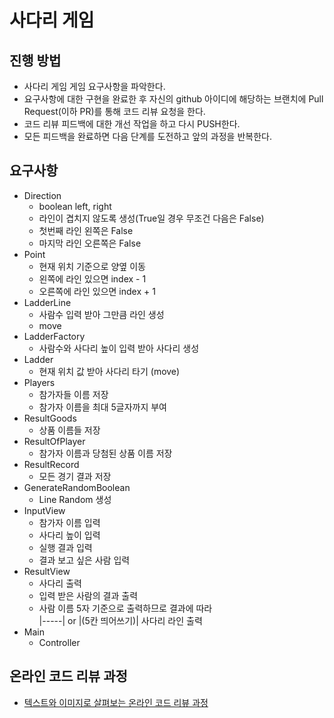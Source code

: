 # 사다리 게임
## 진행 방법
* 사다리 게임 게임 요구사항을 파악한다.
* 요구사항에 대한 구현을 완료한 후 자신의 github 아이디에 해당하는 브랜치에 Pull Request(이하 PR)를 통해 코드 리뷰 요청을 한다.
* 코드 리뷰 피드백에 대한 개선 작업을 하고 다시 PUSH한다.
* 모든 피드백을 완료하면 다음 단계를 도전하고 앞의 과정을 반복한다.

## 요구사항
* Direction
    * boolean left, right
    * 라인이 겹치지 않도록 생성(True일 경우 무조건 다음은 False)
    * 첫번째 라인 왼쪽은 False
    * 마지막 라인 오른쪽은 False
* Point
    * 현재 위치 기준으로 양옆 이동
    * 왼쪽에 라인 있으면 index - 1
    * 오른쪽에 라인 있으면 index + 1
* LadderLine
    * 사람수 입력 받아 그만큼 라인 생성
    * move
* LadderFactory
    * 사람수와 사다리 높이 입력 받아 사다리 생성
* Ladder
    * 현재 위치 값 받아 사다리 타기 (move)
* Players
    * 참가자들 이름 저장
    * 참가자 이름을 최대 5글자까지 부여
* ResultGoods
    * 상품 이름들 저장
* ResultOfPlayer
    * 참가자 이름과 당첨된 상품 이름 저장
* ResultRecord
    * 모든 경기 결과 저장
* GenerateRandomBoolean
    * Line Random 생성
* InputView
    * 참가자 이름 입력
    * 사다리 높이 입력
    * 실행 결과 입력
    * 결과 보고 싶은 사람 입력
* ResultView
    * 사다리 출력
    * 입력 받은 사람의 결과 출력
    * 사람 이름 5자 기준으로 출력하므로 결과에 따라  
      |-----| or |(5칸 띄어쓰기)| 사다리 라인 출력
* Main
    * Controller

## 온라인 코드 리뷰 과정
* [텍스트와 이미지로 살펴보는 온라인 코드 리뷰 과정](https://github.com/nextstep-step/nextstep-docs/tree/master/codereview)
